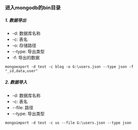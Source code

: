### 进入mongodb的bin目录
##### 1. 数据导出
+ -d: 数据库名称
+ -c: 表名
+ -o: 存储路径
+ --type: 导出类型
+ -f: 导出的数据
```
mongoexport -d test -c blog -o G:\users.json --type json -f  "_id,data,user"
```
##### 2. 数据导入
+ -d: 数据库名称
+ -c: 表名
+ --file: 路径
+ --type: 导出类型
```
mongoimport -d test -c us --file G:\users.json --type json
```